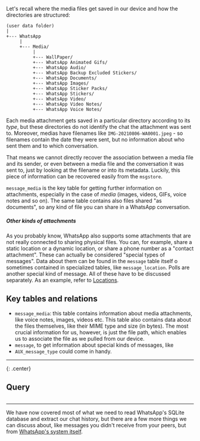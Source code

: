 Let's recall where the media files get saved in our device and how the directories are structured:

```
(user data folder)
|
+--- WhatsApp
	 |
	 +--- Media/
		  |
		  +--- WallPaper/
		  +--- WhatsApp Animated Gifs/
		  +--- WhatsApp Audio/
		  +--- WhatsApp Backup Excluded Stickers/
		  +--- WhatsApp Documents/
		  +--- WhatsApp Images/
		  +--- WhatsApp Sticker Packs/
		  +--- WhatsApp Stickers/
		  +--- WhatsApp Video/
		  +--- WhatsApp Video Notes/
		  +--- WhatsApp Voice Notes/
```

Each media attachment gets saved in a particular directory according to its *type*, but these directories do not identify the chat the attachment was sent to. Moreover, medias have filenames like `IMG-20210806-WA0001.jpeg` - so filenames contain the date they were sent, but no information about who sent them and to which conversation.

That means we cannot directly recover the association between a media file and its sender, or even between a media file and the conversation it was sent to, just by looking at the filename or into its metadata. Luckily, this piece of information can be recovered easily from the `msgstore`.

`message_media` is the key table for getting further information on attachments, especially in the case of *media* (images, videos, GIFs, voice notes and so on). The same table contains also files shared "as documents", so any kind of file you can share in a WhatsApp conversation.
##### Other kinds of attachments
As you probably know, WhatsApp also supports some attachments that are not really connected to sharing physical files. You can, for example, share a static location or a dynamic location, or share a phone number as a "contact attachment".
These can actually be considered "special types of messages". Data about them can be found in the `message` table itself o sometimes contained in specialized tables, like `message_location`. Polls are another special kind of message. 
All of these have to be discussed separately. As an example, refer to [Locations](Locations.md). 
## Key tables and relations
- `message_media`: this table contains information about media attachments, like voice notes, images, videos etc. This table also contains data about the files themselves, like their MIME type and size (in bytes). The most crucial information for us, however, is just the file path, which enables us to associate the file as we pulled from our device.
- `message`, to get information about special kinds of messages, like 
- `AUX_message_type` could come in handy.
----

{: .center}
## Query
```SQL
```

----

We have now covered most of what we need to read WhatsApp's SQLite database and extract our chat history, but there are a few more things we can discuss about, like messages you didn't receive from your peers, but from [WhatsApp's system itself](System%20messages.md).